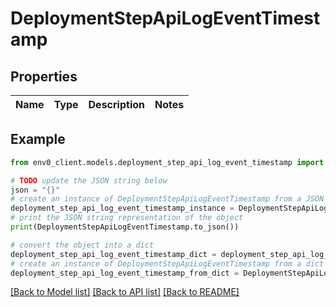# DeploymentStepApiLogEventTimestamp


## Properties

Name | Type | Description | Notes
------------ | ------------- | ------------- | -------------

## Example

```python
from env0_client.models.deployment_step_api_log_event_timestamp import DeploymentStepApiLogEventTimestamp

# TODO update the JSON string below
json = "{}"
# create an instance of DeploymentStepApiLogEventTimestamp from a JSON string
deployment_step_api_log_event_timestamp_instance = DeploymentStepApiLogEventTimestamp.from_json(json)
# print the JSON string representation of the object
print(DeploymentStepApiLogEventTimestamp.to_json())

# convert the object into a dict
deployment_step_api_log_event_timestamp_dict = deployment_step_api_log_event_timestamp_instance.to_dict()
# create an instance of DeploymentStepApiLogEventTimestamp from a dict
deployment_step_api_log_event_timestamp_from_dict = DeploymentStepApiLogEventTimestamp.from_dict(deployment_step_api_log_event_timestamp_dict)
```
[[Back to Model list]](../README.md#documentation-for-models) [[Back to API list]](../README.md#documentation-for-api-endpoints) [[Back to README]](../README.md)


